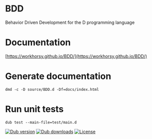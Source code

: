 # BDD
Behavior Driven Development for the D programming language

# Documentation

[https://workhorsy.github.io/BDD/](https://workhorsy.github.io/BDD/)

# Generate documentation

```
dmd -c -D source/BDD.d -Df=docs/index.html
```

# Run unit tests

```
dub test --main-file=test/main.d
```

[![Dub version](https://img.shields.io/dub/v/bdd.svg)](https://code.dlang.org/packages/bdd)
[![Dub downloads](https://img.shields.io/dub/dt/bdd.svg)](https://code.dlang.org/packages/bdd)
[![License](https://img.shields.io/badge/license-BSL_1.0-blue.svg)](https://raw.githubusercontent.com/workhorsy/BDD/master/LICENSE_1_0.txt)
